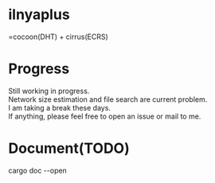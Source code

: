 # ilnyaplus
=cocoon(DHT) + cirrus(ECRS)

# Progress
Still working in progress.  
Network size estimation and file search are current problem.  
I am taking a break these days.  
If anything, please feel free to open an issue or mail to me.

# Document(TODO)
cargo doc --open
